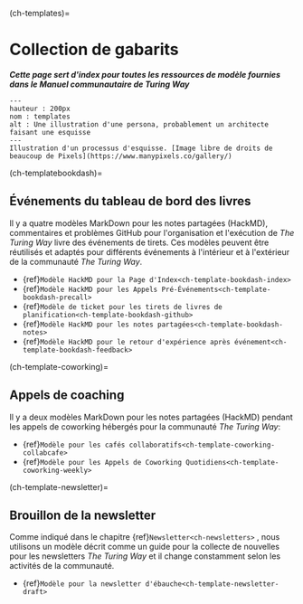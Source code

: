 (ch-templates)=
# Collection de gabarits

***Cette page sert d'index pour toutes les ressources de modèle fournies dans le Manuel communautaire de Turing Way***

```{figure} ../figures/templates.png
---
hauteur : 200px
nom : templates
alt : Une illustration d'une persona, probablement un architecte faisant une esquisse
---
Illustration d'un processus d'esquisse. [Image libre de droits de beaucoup de Pixels](https://www.manypixels.co/gallery/)
```

(ch-templatebookdash)=
## Événements du tableau de bord des livres

Il y a quatre modèles MarkDown pour les notes partagées (HackMD), commentaires et problèmes GitHub pour l'organisation et l'exécution de _The Turing Way_ livre des événements de tirets. Ces modèles peuvent être réutilisés et adaptés pour différents événements à l'intérieur et à l'extérieur de la communauté _The Turing Way_.

- {ref}`Modèle HackMD pour la Page d'Index<ch-template-bookdash-index>`
- {ref}`Modèle HackMD pour les Appels Pré-Événements<ch-template-bookdash-precall>`
- {ref}`Modèle de ticket pour les tirets de livres de planification<ch-template-bookdash-github>`
- {ref}`Modèle HackMD pour les notes partagées<ch-template-bookdash-notes>`
- {ref}`Modèle HackMD pour le retour d'expérience après événement<ch-template-bookdash-feedback>`

(ch-template-coworking)=
## Appels de coaching

Il y a deux modèles MarkDown pour les notes partagées (HackMD) pendant les appels de coworking hébergés pour la communauté _The Turing Way_:

- {ref}`Modèle pour les cafés collaboratifs<ch-template-coworking-collabcafe>`
- {ref}`Modèle pour les Appels de Coworking Quotidiens<ch-template-coworking-weekly>`

(ch-template-newsletter)=
## Brouillon de la newsletter

Comme indiqué dans le chapitre {ref}`Newsletter<ch-newsletters>` , nous utilisons un modèle décrit comme un guide pour la collecte de nouvelles pour les newsletters _The Turing Way_ et il change constamment selon les activités de la communauté.

- {ref}`Modèle pour la newsletter d'ébauche<ch-template-newsletter-draft>`
